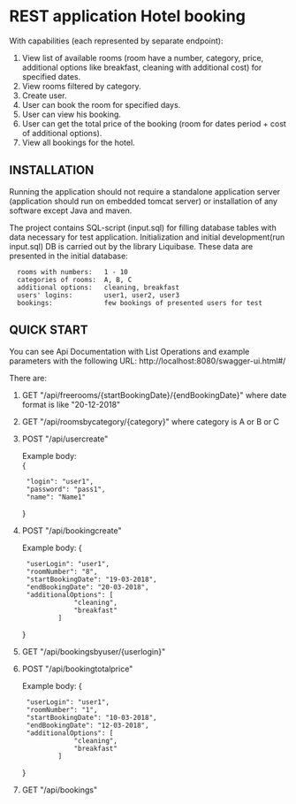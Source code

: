 REST application Hotel booking
=============================

  With capabilities (each represented by separate endpoint):

1. View list of available rooms (room have a number, category, price, additional options like breakfast, cleaning with additional cost) for specified dates.
2. View rooms filtered by category.
3. Create user.
4. User can book the room for specified days.
5. User can view his booking.
6. User can get the total price of the booking (room for dates period + cost of additional options).
7. View all bookings for the hotel.

INSTALLATION
------------

Running the application should not require a standalone application server (application should run on embedded tomcat server) or installation of any software except Java and maven.

The project contains SQL-script (input.sql) for filling database tables with data necessary for test application.
Initialization and initial development(run input.sql) DB is carried out by the library Liquibase.
These data are presented in the initial database:

      rooms with numbers:   1 - 10
      categories of rooms:  A, B, C
      additional options:   cleaning, breakfast
      users' logins:        user1, user2, user3
      bookings:             few bookings of presented users for test     


QUICK START
-----------

You can see Api Documentation with List Operations and example parameters with the following URL:
http://localhost:8080/swagger-ui.html#/

There are:
1. GET "/api/freerooms/{startBookingDate}/{endBookingDate}" where date format is like "20-12-2018"

2. GET "/api/roomsbycategory/{category}" where category is A or B or C

3. POST "/api/usercreate"

    Example body:    
	{
	
		"login": "user1",
		"password": "pass1",
		"name": "Name1"
	}

4. POST "/api/bookingcreate"

	Example body:
	{
	
		"userLogin": "user1",
		"roomNumber": "8",
		"startBookingDate": "19-03-2018",
		"endBookingDate": "20-03-2018",
		"additionalOptions": [
                    "cleaning",
                    "breakfast"
                ]
	}

5. GET "/api/bookingsbyuser/{userlogin}"

6. POST "/api/bookingtotalprice"

	Example body:
	{
	
		"userLogin": "user1",
		"roomNumber": "1",
		"startBookingDate": "10-03-2018",
		"endBookingDate": "12-03-2018",
		"additionalOptions": [
				    "cleaning",
				    "breakfast"
			    ]
	}

7. GET "/api/bookings"
